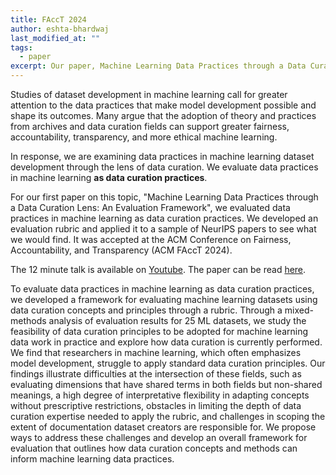 ```yaml
---
title: FAccT 2024
author: eshta-bhardwaj
last_modified_at: ""
tags: 
  - paper
excerpt: Our paper, Machine Learning Data Practices through a Data Curation Lens: An Evaluation Framework, has been accepted at the ACM Conference on Fairness, Accountability, and Transparency (ACM FAccT 2024).
---
```


Studies of dataset development in machine learning call for greater attention to the data practices 
that make model development possible and shape its outcomes. Many argue that the adoption of theory 
and practices from archives and data curation fields can support greater fairness, accountability, 
transparency, and more ethical machine learning.

In response, we are examining data practices in machine learning dataset development through the 
lens of data curation. We evaluate data practices in machine learning **as data curation practices**.

For our first paper on this topic, "Machine Learning Data Practices through a Data Curation Lens: 
An Evaluation Framework", we evaluated data practices in machine learning as data curation practices. 
We developed an evaluation rubric and applied it to a sample of NeurIPS papers to see 
what we would find. It was accepted at the ACM Conference on Fairness, Accountability, and 
Transparency (ACM FAccT 2024).

The 12 minute talk is available on [Youtube](https://youtu.be/C5VwJBE31JY?si=lFynqavsAiL8tPpF). 
The paper can be read [here](
https://doi.org/10.1145/3630106.3658955).

To evaluate data practices in machine learning as data curation practices, 
we developed a framework for evaluating machine learning datasets using data curation 
concepts and principles through a rubric. Through a mixed-methods analysis of evaluation results 
for 25 ML datasets, we study the feasibility of data curation principles to be adopted for machine 
learning data work in practice and explore how data curation is currently performed. We find that 
researchers in machine learning, which often emphasizes model development, struggle to apply 
standard data curation principles. Our findings illustrate difficulties at the intersection of 
these fields, such as evaluating dimensions that have shared terms in both fields but non-shared 
meanings, a high degree of interpretative flexibility in adapting concepts without 
prescriptive restrictions, obstacles in limiting the depth of data curation expertise needed to 
apply the rubric, and challenges in scoping the extent of documentation dataset creators are 
responsible for. We propose ways to address these challenges and develop an overall framework 
for evaluation that outlines how data curation concepts and methods can inform machine learning 
data practices.
